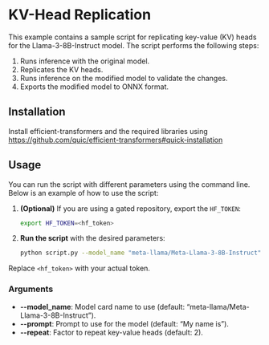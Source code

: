 # KV-Head Replication

This example contains a sample script for replicating key-value (KV) heads for the Llama-3-8B-Instruct model. The script performs the following steps:
1. Runs inference with the original model.
2. Replicates the KV heads.
3. Runs inference on the modified model to validate the changes.
4. Exports the modified model to ONNX format.


## Installation

Install efficient-transformers and the required libraries using https://github.com/quic/efficient-transformers#quick-installation


## Usage
You can run the script with different parameters using the command line. Below is an example of how to use the script:

1. **(Optional)** If you are using a gated repository, export the `HF_TOKEN`:
    ```sh
    export HF_TOKEN=<hf_token>
    ```

2. **Run the script** with the desired parameters:
    ```sh
    python script.py --model_name "meta-llama/Meta-Llama-3-8B-Instruct" --prompt "Hello, world!" --repeat 3
    ```

Replace `<hf_token>` with your actual token.

### Arguments
- **--model_name**: Model card name to use (default: “meta-llama/Meta-Llama-3-8B-Instruct”).
- **--prompt**: Prompt to use for the model (default: “My name is”).
- **--repeat**: Factor to repeat key-value heads (default: 2).